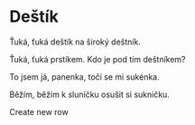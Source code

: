 # Deštík

Ťuká, ťuká deštík
na široký deštník.

Ťuká, ťuká prstíkem.
Kdo je pod tím deštníkem?

To jsem já, panenka,
točí se mi sukénka.

Běžím, běžím k sluníčku
osušit si sukničku.

Create new row
